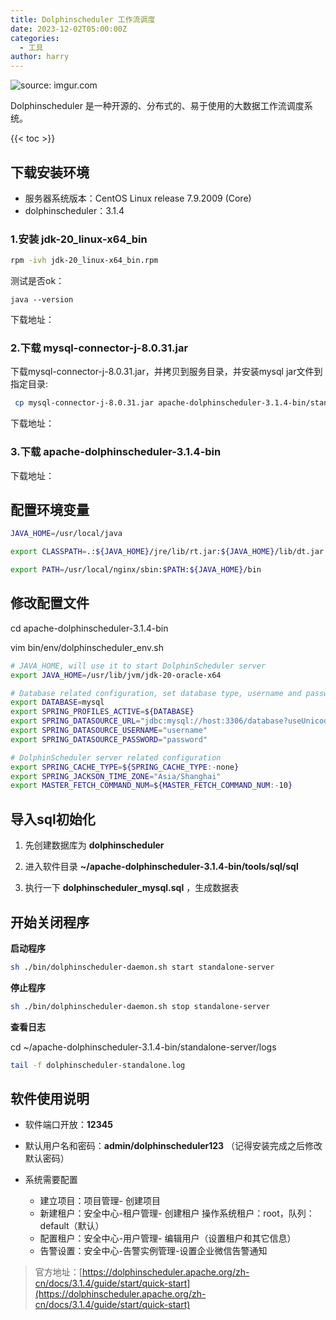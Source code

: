 ```yaml
---
title: Dolphinscheduler 工作流调度
date: 2023-12-02T05:00:00Z
categories:
  - 工具
author: harry
---
```


<img src="https://i.imgur.com/QinVfH5.jpg" title="source: imgur.com" />

Dolphinscheduler 是一种开源的、分布式的、易于使用的大数据工作流调度系统。

<!--more-->

{{< toc >}}

## 下载安装环境

- 服务器系统版本：CentOS Linux release 7.9.2009 (Core)
- dolphinscheduler：3.1.4

### 1.安装 jdk-20_linux-x64_bin

```sh
rpm -ivh jdk-20_linux-x64_bin.rpm
```

测试是否ok：

`java --version`

下载地址：

### 2.下载 mysql-connector-j-8.0.31.jar

下载mysql-connector-j-8.0.31.jar，并拷贝到服务目录，并安装mysql jar文件到指定目录:

```sh
 cp mysql-connector-j-8.0.31.jar apache-dolphinscheduler-3.1.4-bin/standalone-server/libs/standalone-server/ 
 ```

下载地址：

### 3.下载 apache-dolphinscheduler-3.1.4-bin


下载地址：



## 配置环境变量

```sh
JAVA_HOME=/usr/local/java 

export CLASSPATH=.:${JAVA_HOME}/jre/lib/rt.jar:${JAVA_HOME}/lib/dt.jar:${JAVA_HOME}/lib/tools.jar 

export PATH=/usr/local/nginx/sbin:$PATH:${JAVA_HOME}/bin

```



## 修改配置文件

cd apache-dolphinscheduler-3.1.4-bin

vim bin/env/dolphinscheduler_env.sh

```sh
# JAVA_HOME, will use it to start DolphinScheduler server
export JAVA_HOME=/usr/lib/jvm/jdk-20-oracle-x64

# Database related configuration, set database type, username and password
export DATABASE=mysql
export SPRING_PROFILES_ACTIVE=${DATABASE}
export SPRING_DATASOURCE_URL="jdbc:mysql://host:3306/database?useUnicode=true&characterEncoding=UTF-8&useSSL=false"
export SPRING_DATASOURCE_USERNAME="username"
export SPRING_DATASOURCE_PASSWORD="password"

# DolphinScheduler server related configuration
export SPRING_CACHE_TYPE=${SPRING_CACHE_TYPE:-none}
export SPRING_JACKSON_TIME_ZONE="Asia/Shanghai"
export MASTER_FETCH_COMMAND_NUM=${MASTER_FETCH_COMMAND_NUM:-10}

```

## 导入sql初始化

1. 先创建数据库为 **dolphinscheduler**

2. 进入软件目录 **~/apache-dolphinscheduler-3.1.4-bin/tools/sql/sql**

3. 执行一下 **dolphinscheduler_mysql.sql** ，生成数据表


## 开始关闭程序

**启动程序**

```sh
sh ./bin/dolphinscheduler-daemon.sh start standalone-server
```

**停止程序**

```sh
sh ./bin/dolphinscheduler-daemon.sh stop standalone-server
```

**查看日志**

cd ~/apache-dolphinscheduler-3.1.4-bin/standalone-server/logs

```sh
tail -f dolphinscheduler-standalone.log
```



## 软件使用说明

- 软件端口开放：**12345**

- 默认用户名和密码：**admin/dolphinscheduler123**   （记得安装完成之后修改默认密码）

- 系统需要配置
  - 建立项目：项目管理- 创建项目
  - 新建租户：安全中心-租户管理- 创建租户 操作系统租户：root，队列：default（默认）
  - 配置租户：安全中心-用户管理- 编辑用户（设置租户和其它信息）
  - 告警设置：安全中心-告警实例管理-设置企业微信告警通知


> 官方地址：[https://dolphinscheduler.apache.org/zh-cn/docs/3.1.4/guide/start/quick-start](https://dolphinscheduler.apache.org/zh-cn/docs/3.1.4/guide/start/quick-start)